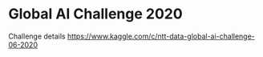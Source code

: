 # Global AI Challenge 2020
Challenge details https://www.kaggle.com/c/ntt-data-global-ai-challenge-06-2020


